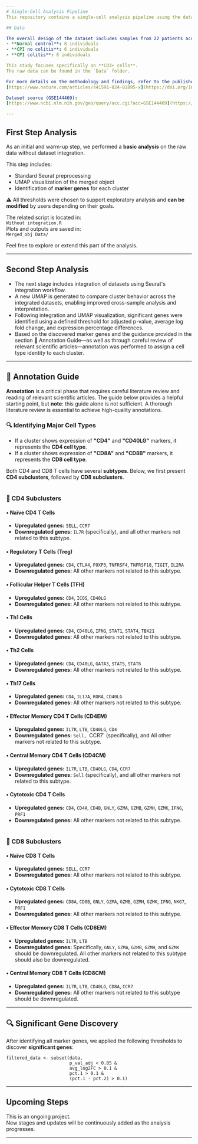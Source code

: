 ```yaml
---
# Single-Cell Analysis Pipeline
This repository contains a single-cell analysis pipeline using the dataset **GSE144469**.

## Data

The overall design of the dataset includes samples from 22 patients across 3 different cohorts:
- **Normal control**: 8 individuals  
- **CPI no colitis**: 6 individuals  
- **CPI colitis**: 8 individuals  

This study focuses specifically on **CD3+ cells**.  
The raw data can be found in the `Data` folder.

For more details on the methodology and findings, refer to the published article:  
[https://www.nature.com/articles/s41591-024-02895-x](https://doi.org/10.1016/j.cell.2020.06.001)

Dataset source (GSE144469):  
[https://www.ncbi.nlm.nih.gov/geo/query/acc.cgi?acc=GSE144469](https://www.ncbi.nlm.nih.gov/geo/query/acc.cgi?acc=GSE144469)

---
```


## First Step Analysis
As an initial and warm-up step, we performed a **basic analysis** on the raw data without dataset integration.  

This step includes:
- Standard Seurat preprocessing  
- UMAP visualization of the merged object  
- Identification of **marker genes** for each cluster

⚠️ All thresholds were chosen to support exploratory analysis and **can be modified** by users depending on their goals.

The related script is located in:  
`Without integration.R`  
Plots and outputs are saved in:  
`Merged_obj Data/`

Feel free to explore or extend this part of the analysis.

---

## Second Step Analysis
- The next stage includes integration of datasets using Seurat's integration workflow.
- A new UMAP is generated to compare cluster behavior across the integrated datasets, enabling improved cross-sample analysis and interpretation.
- Following integration and UMAP visualization, significant genes were identified using a defined threshold for adjusted p-value, average log fold change, and expression percentage differences.
- Based on the discovered marker genes and the guidance provided in the section 🧬 Annotation Guide—as well as through careful review of relevant scientific articles—annotation was performed to assign a cell type identity to each cluster.

---
## 🧬 Annotation Guide

**Annotation** is a critical phase that requires careful literature review and reading of relevant scientific articles. The guide below provides a helpful starting point, but **note**: this guide alone is not sufficient. A thorough literature review is essential to achieve high-quality annotations.

### 🔍 Identifying Major Cell Types

- If a cluster shows expression of **"CD4"** and **"CD40LG"** markers, it represents the **CD4 cell type**.
- If a cluster shows expression of **"CD8A"** and **"CD8B"** markers, it represents the **CD8 cell type**.

Both CD4 and CD8 T cells have several **subtypes**. Below, we first present **CD4 subclusters**, followed by **CD8 subclusters**.

#

### 🧪 CD4 Subclusters

#### • Naïve CD4 T Cells
- **Upregulated genes:** `SELL`, `CCR7`  
- **Downregulated genes:** `IL7R` (specifically), and all other markers not related to this subtype.

#### • Regulatory T Cells (Treg)
- **Upregulated genes:** `CD4`, `CTLA4`, `FOXP3`, `TNFRSF4`, `TNFRSF18`, `TIGIT`, `IL2RA`  
- **Downregulated genes:** All other markers not related to this subtype.

#### • Follicular Helper T Cells (TFH)
- **Upregulated genes:** `CD4`, `ICOS`, `CD40LG`  
- **Downregulated genes:** All other markers not related to this subtype.

#### • Th1 Cells
- **Upregulated genes:** `CD4`, `CD40LG`, `IFNG`, `STAT1`, `STAT4`, `TBX21`  
- **Downregulated genes:** All other markers not related to this subtype.

#### • Th2 Cells
- **Upregulated genes:** `CD4`, `CD40LG`, `GATA3`, `STAT5`, `STAT6`  
- **Downregulated genes:** All other markers not related to this subtype.

#### • Th17 Cells
- **Upregulated genes:** `CD4`, `IL17A`, `RORA`, `CD40LG`  
- **Downregulated genes:** All other markers not related to this subtype.

#### • Effector Memory CD4 T Cells (CD4EM)
- **Upregulated genes:** `IL7R`, `LTB`, `CD40LG`, `CD4`  
- **Downregulated genes:** `Sell, `CCR7` (specifically), and All other markers not related to this subtype.

#### • Central Memory CD4 T Cells (CD4CM)
- **Upregulated genes:** `IL7R`, `LTB`, `CD40LG`, `CD4`, `CCR7`  
- **Downregulated genes:** `Sell` (specifically), and all other markers not related to this subtype.

#### • Cytotoxic CD4 T Cells
- **Upregulated genes:** `CD4`, `CD4A`, `CD4B`, `GNLY`, `GZMA`, `GZMB`, `GZMH`, `GZMK`, `IFNG`, `PRF1`  
- **Downregulated genes:** All other markers not related to this subtype.

#

### 🧪 CD8 Subclusters

#### • Naïve CD8 T Cells
- **Upregulated genes:** `SELL`, `CCR7`  
- **Downregulated genes:** All other markers not related to this subtype.

#### • Cytotoxic CD8 T Cells
- **Upregulated genes:** `CD8A`, `CD8B`, `GNLY`, `GZMA`, `GZMB`, `GZMH`, `GZMK`, `IFNG`, `NKG7`, `PRF1`  
- **Downregulated genes:** All other markers not related to this subtype.

#### • Effector Memory CD8 T Cells (CD8EM)
- **Upregulated genes:** `IL7R`, `LTB`  
- **Downregulated genes:** Specifically, `GNLY`, `GZMA`, `GZMB`, `GZMH`, and `GZMK` should be downregulated. All other markers not related to this subtype should also be downregulated.

#### • Central Memory CD8 T Cells (CD8CM)
- **Upregulated genes:** `IL7R`, `LTB`, `CD40LG`, `CD8A`, `CCR7`  
- **Downregulated genes:** All other markers not related to this subtype should be downregulated.
---
## 🔍 Significant Gene Discovery

After identifying all marker genes, we applied the following thresholds to discover **significant genes**:

```
filtered_data <- subset(data, 
                        p_val_adj < 0.05 & 
                        avg_log2FC > 0.1 & 
                        pct.1 > 0.1 & 
                        (pct.1 - pct.2) > 0.1)
```
---

## Upcoming Steps
This is an ongoing project.  
New stages and updates will be continuously added as the analysis progresses.

---
